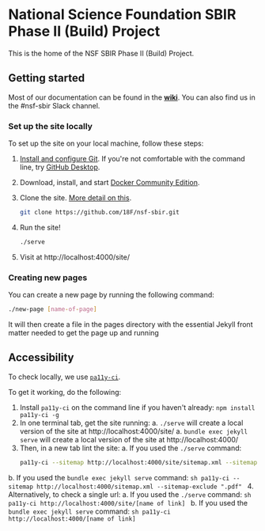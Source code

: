 # National Science Foundation SBIR Phase II (Build) Project
This is the home of the NSF SBIR Phase II (Build) Project.

## Getting started

Most of our documentation can be found in the **[wiki](https://github.com/18F/nsf-sbir/wiki)**. You can also find us in the #nsf-sbir Slack channel.

### Set up the site locally
To set up the site on your local machine, follow these steps:

1. [Install and configure Git](https://git-scm.com/book/en/v2/Getting-Started-First-Time-Git-Setup). If you're not comfortable with the command line, try [GitHub Desktop](https://desktop.github.com/).
1. Download, install, and start [Docker Community Edition](https://www.docker.com/community-edition).
1. Clone the site. [More detail on this](https://help.github.com/articles/cloning-a-repository/).

    ```sh
    git clone https://github.com/18F/nsf-sbir.git
    ```

1. Run the site!

    ```sh
    ./serve
    ```

1. Visit at http://localhost:4000/site/

### Creating new pages

You can create a new page by running the following command:

```bash
./new-page [name-of-page]
```

It will then create a file in the pages directory with the essential Jekyll front matter needed to get the page up and running


## Accessibility

To check locally, we use [`pa11y-ci`](https://github.com/pa11y/ci).

To get it working, do the following:

1. Install `pa11y-ci` on the command line if you haven't already: `npm install pa11y-ci -g`
2. In one terminal tab, get the site running:
  a. `./serve` will create a local version of the site at http://localhost:4000/site/
  a. `bundle exec jekyll serve` will create a local version of the site at http://localhost:4000/
3. Then, in a new tab lint the site:
  a. If you used the `./serve` command:
    ```sh
    pa11y-ci --sitemap http://localhost:4000/site/sitemap.xml --sitemap-exclude ".pdf"
    ```
  b. If you used the `bundle exec jekyll serve` command:
    ```sh
    pa11y-ci --sitemap http://localhost:4000/sitemap.xml --sitemap-exclude ".pdf"
    ```
4. Alternatively, to check a single url:
  a. If you used the `./serve` command:
    ```sh
    pa11y-ci http://localhost:4000/site/[name of link]
    ```
  b. If you used the `bundle exec jekyll serve` command:
    ```sh
    pa11y-ci http://localhost:4000/[name of link]
    ```
